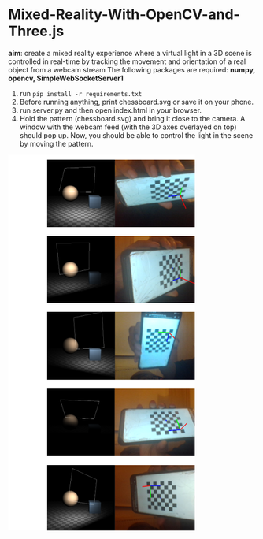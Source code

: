 # Mixed-Reality-With-OpenCV-and-Three.js
**aim**: create a mixed reality experience where a virtual light in a 3D scene is controlled in real-time by tracking the movement and orientation of a real object from a webcam stream
The following packages are required: **numpy, opencv, SimpleWebSocketServer1**
1. run `pip install -r requirements.txt`
2. Before running anything, print chessboard.svg or save it on your phone.
3. run server.py and then open index.html in your browser.
4. Hold the pattern (chessboard.svg) and bring it close to the camera. A window with the webcam feed (with the 3D axes overlayed on top) should pop up. Now, you should be able to control the light in the scene by moving the pattern. 

![interface](./demo/test.PNG)
